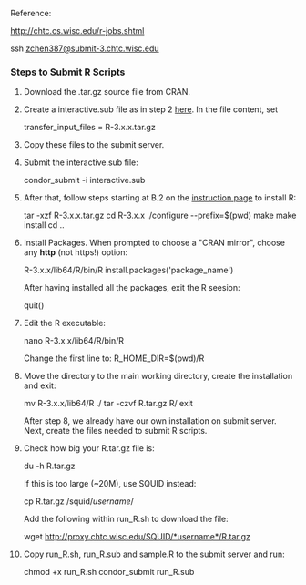 Reference:

http://chtc.cs.wisc.edu/r-jobs.shtml

ssh zchen387@submit-3.chtc.wisc.edu

### Steps to Submit R Scripts

1. Download the .tar.gz source file from CRAN. 
2. Create a interactive.sub file as in step 2 [here](http://chtc.cs.wisc.edu/inter-submit.shtml). In the file content, set

	transfer_input_files = R-3.x.x.tar.gz
	
3. Copy these files to the submit server.
4. Submit the interactive.sub file: 

	condor_submit -i interactive.sub

5. After that, follow steps starting at B.2 on the [instruction page](http://chtc.cs.wisc.edu/r-jobs.shtml) to install R:

	tar -xzf R-3.x.x.tar.gz
	cd R-3.x.x
	./configure --prefix=$(pwd)
	make
	make install
	cd ..
	
6. Install Packages. When prompted to choose a "CRAN mirror", choose any **http** (not https!) option:

	R-3.x.x/lib64/R/bin/R
	install.packages('package_name')
	
	After having installed all the packages, exit the R seesion:
	
	quit()

7. Edit the R executable:

	nano R-3.x.x/lib64/R/bin/R
	
	Change the first line to: R_HOME_DIR=$(pwd)/R

8. Move the directory to the main working directory, create the installation and exit:

	mv R-3.x.x/lib64/R ./
	tar -czvf R.tar.gz R/
	exit
	
	After step 8, we already have our own installation on submit server. Next, create the files needed to submit R scripts.

9. Check how big your R.tar.gz file is:

	du -h R.tar.gz
	
	If this is too large (~20M), use SQUID instead:
	
	cp R.tar.gz /squid/*username*/
	
	Add the following within run_R.sh to download the file:
	
	wget http://proxy.chtc.wisc.edu/SQUID/*username*/R.tar.gz

10. Copy run_R.sh, run_R.sub and sample.R to the submit server and run:

	chmod +x run_R.sh
	condor_submit run_R.sub



	
	
